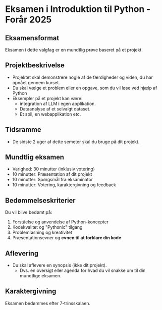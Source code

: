 # Eksamen i Introduktion til Python - Forår 2025

## Eksamensformat
Eksamen i dette valgfag er en mundtlig prøve baseret på et projekt.

## Projektbeskrivelse
- Projektet skal demonstrere nogle af de færdigheder og viden, du har opnået gennem kurset.
- Du skal vælge et problem eller en opgave, som du vil løse ved hjælp af Python
- Eksempler på et projekt kan være:
    * integration af LLM i egen applikation.
    * Dataanalyse af et selvalgt dataset.
    * Et spil, en webapplikation etc. 

## Tidsramme
- De sidste 2 uger af dette semeter skal du bruge på dit projekt.

## Mundtlig eksamen
- Varighed: 30 minutter (inklusiv votering)
- 10 minutter: Præsentation af dit projekt
- 10 minutter: Spørgsmål fra eksaminator 
- 10 minutter: Votering, karaktergivning og feedback

## Bedømmelseskriterier
Du vil blive bedømt på:
1. Forståelse og anvendelse af Python-koncepter
2. Kodekvalitet og "Pythonic" tilgang
3. Problemløsning og kreativitet
4. Præsentationsevner og **evnen til at forklare din kode**

## Aflevering
- Du skal aflevere en synopsis (ikke dit projekt). 
    - Dvs. en oversigt eller agenda for hvad du vil snakke om til din mundtlige eksamen. 

## Karaktergivning
Eksamen bedømmes efter 7-trinsskalaen.
